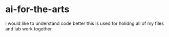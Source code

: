 # ai-for-the-arts
i would like to understand code better
this is used for holidng all of my files and lab work together
